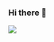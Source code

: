 ### Hi there 👋

<img src="https://img.shields.io/badge/뱃지레이블-배경색?style=plastic&logo=Python&logoColor=blue"/></a>
